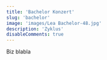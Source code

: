 ```yaml
---
title: 'Bachelor Konzert'
slug: 'bachelor'
image: 'images/Lea Bachelor-48.jpg'
description: 'Zyklus'
disableComments: true
---
```


Biz blabla
